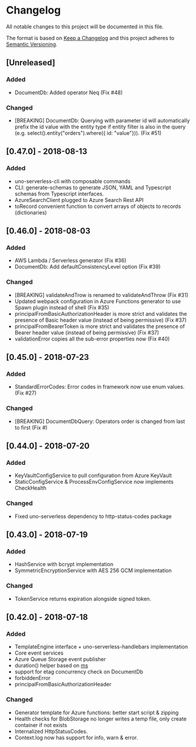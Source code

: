 # Changelog
All notable changes to this project will be documented in this file.

The format is based on [Keep a Changelog](http://keepachangelog.com/en/1.0.0/)
and this project adheres to [Semantic Versioning](http://semver.org/spec/v2.0.0.html).

## [Unreleased]
### Added
- DocumentDb: Added operator Neq (Fix #48)

### Changed
- [BREAKING] DocumentDb: Querying with parameter id will automatically prefix the id value with the entity type if entity filter is also in the query (e.g. select().entity("orders").where<Orders>({ id: "value"})). (Fix #51)

## [0.47.0] - 2018-08-13
### Added
- uno-serverless-cli with composable commands
- CLI: generate-schemas to generate JSON, YAML and Typescript schemas from Typescript interfaces.
- AzureSearchClient plugged to Azure Search Rest API
- toRecord convenient function to convert arrays of objects to records (dictionaries)

## [0.46.0] - 2018-08-03
### Added
- AWS Lambda / Serverless generator (Fix #36)
- DocumentDb: Add defaultConsistencyLevel option (Fix #39)

### Changed
- [BREAKING] validateAndTrow is renamed to validateAndThrow (Fix #31)
- Updated webpack configuration in Azure Functions generator to use Spawn plugin instead of shell (Fix #35)
- principalFromBasicAuthorizationHeader is more strict and validates the presence of Basic header value (instead of being permissive) (Fix #37)
- principalFromBearerToken is more strict and validates the presence of Bearer header value (instead of being permissive) (Fix #37)
- validationError copies all the sub-error properties now (Fix #40)

## [0.45.0] - 2018-07-23
### Added
- StandardErrorCodes: Error codes in framework now use enum values. (Fix #27)

### Changed
- [BREAKING] DocumentDbQuery: Operators order is changed from last to first (Fix #)

## [0.44.0] - 2018-07-20
### Added
- KeyVaultConfigService to pull configuration from Azure KeyVault
- StaticConfigService & ProcessEnvConfigService now implements CheckHealth

### Changed
- Fixed uno-serverless dependency to http-status-codes package

## [0.43.0] - 2018-07-19
### Added
- HashService with bcrypt implementation
- SymmetricEncryptionService with AES 256 GCM implementation

### Changed
- TokenService returns expiration alongside signed token.

## [0.42.0] - 2018-07-18
### Added
- TemplateEngine interface + uno-serverless-handlebars implementation
- Core event services
- Azure Queue Storage event publisher
- duration() helper based on [ms](https://www.npmjs.com/package/ms)
- support for etag concurrency check on DocumentDb
- forbiddenError
- principalFromBasicAuthorizationHeader

### Changed
- Generator template for Azure functions: better start script & zipping
- Health checks for BlobStorage no longer writes a temp file, only create container if not exists
- Internalized HttpStatusCodes.
- Context.log now has support for info, warn & error.